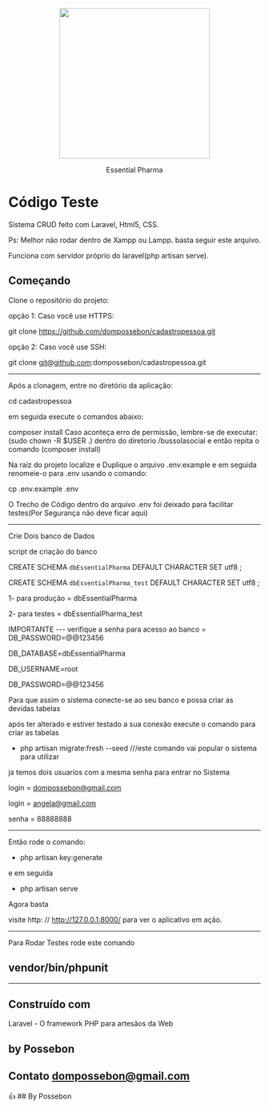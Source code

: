 <p align="center"><img src="https://cdn.essentialnutrition.com.br/wysiwyg/ktmcore/ktmvelo/logo/ho.svg" width="300"></p>

<p align="center">
Essential Pharma
</p>

# Código Teste

Sistema CRUD feito com Laravel, Html5, CSS.

Ps: Melhor não rodar dentro de Xampp ou Lampp. basta seguir este arquivo.

Funciona com servidor próprio do laravel(php artisan serve).



## Começando

Clone o repositório do projeto:

opção 1: 
Caso você use HTTPS:

git clone https://github.com/dompossebon/cadastropessoa.git

opção 2:
Caso você use SSH:

git clone git@github.com:dompossebon/cadastropessoa.git

---------------------------------------------------------

Após a clonagem, entre no diretório da aplicação: 

cd cadastropessoa

em seguida execute o comandos abaixo:

composer install
Caso aconteça erro de permissão, lembre-se de executar: (sudo chown -R $USER .) dentro do diretorio /bussolasocial
e então repita o comando (composer install)

Na raiz do projeto localize e Duplique o arquivo .env.example e em seguida renomeie-o para .env usando o comando:

cp .env.example .env

O Trecho de Código dentro do arquivo .env foi deixado para facilitar testes(Por Segurança não deve ficar aqui)

---------------------------------------------------------


Crie Dois banco de Dados

script de criação do banco 

CREATE SCHEMA `dbEssentialPharma` DEFAULT CHARACTER SET utf8 ;

CREATE SCHEMA `dbEssentialPharma_test` DEFAULT CHARACTER SET utf8 ;


1- para produção = dbEssentialPharma

2- para testes = dbEssentialPharma_test

IMPORTANTE --- verifique a senha para acesso ao banco = DB_PASSWORD=@@123456

DB_DATABASE=dbEssentialPharma

DB_USERNAME=root

DB_PASSWORD=@@123456

Para que assim o sistema conecte-se ao seu banco e possa criar as devidas tabelas

após ter alterado e estiver testado a sua conexão execute o comando para criar as tabelas

- php artisan migrate:fresh --seed ///este comando vai popular o sistema para utilizar

ja temos dois usuarios com a mesma senha para entrar no Sistema

login = dompossebon@gmail.com

login = angela@gmail.com

senha = 88888888

---------------------------------------------------------


Então rode o comando:

- php artisan key:generate


e em seguida

- php artisan serve

Agora basta

visite http: // http://127.0.0.1:8000/ para ver o aplicativo em ação.


---------------------------------------------------------

Para Rodar Testes rode este comando


## vendor/bin/phpunit


---------------------------------------------------------


## Construído com
Laravel - O framework PHP para artesãos da Web


## by Possebon 
## Contato dompossebon@gmail.com

:+1: ## By Possebon






